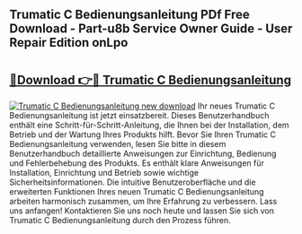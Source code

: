 ## Trumatic C Bedienungsanleitung PDf Free Download - Part-u8b Service Owner Guide - User Repair Edition onLpo

# <h2><a href="http://df0kuk.blite.top/?on=Trumatic+C+Bedienungsanleitung">🔗Download 👉🔴 Trumatic C Bedienungsanleitung</a></h2>

[![Trumatic C Bedienungsanleitung new download](https://i.imgur.com/lujVjoI.png)](http://df0kuk.blite.top/?on=Trumatic+C+Bedienungsanleitung)
Ihr neues Trumatic C Bedienungsanleitung ist jetzt einsatzbereit. Dieses Benutzerhandbuch enthält eine Schritt-für-Schritt-Anleitung, die Ihnen bei der Installation, dem Betrieb und der Wartung Ihres Produkts hilft. Bevor Sie Ihren Trumatic C Bedienungsanleitung verwenden, lesen Sie bitte in diesem Benutzerhandbuch detaillierte Anweisungen zur Einrichtung, Bedienung und Fehlerbehebung des Produkts. Es enthält klare Anweisungen für Installation, Einrichtung und Betrieb sowie wichtige Sicherheitsinformationen. Die intuitive Benutzeroberfläche und die erweiterten Funktionen Ihres neuen Trumatic C Bedienungsanleitung arbeiten harmonisch zusammen, um Ihre Erfahrung zu verbessern. Lass uns anfangen! Kontaktieren Sie uns noch heute und lassen Sie sich von Trumatic C Bedienungsanleitung durch den Prozess führen.
